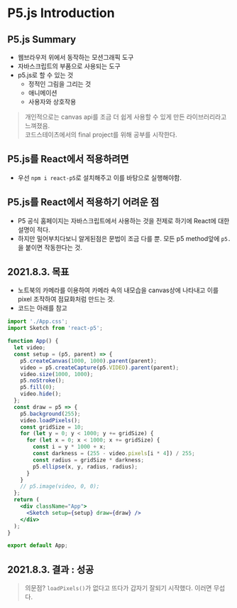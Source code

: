 # P5.js Introduction

## P5.js Summary

- 웹브라우저 위에서 동작하는 모션그래픽 도구 <br>
- 자바스크립트의 부품으로 사용되는 도구 <br>
- p5.js로 할 수 있는 것<br>
  - 정적인 그림을 그리는 것 <br>
  - 애니메이션 <br>
  - 사용자와 상호작용 <br>

> 개인적으로는 canvas api를 조금 더 쉽게 사용할 수 있게 만든 라이브러리라고 느껴졌음.<br>
> 코드스테이츠에서의 final project를 위해 공부를 시작한다.

## P5.js를 React에서 적용하려면

- 우선 `npm i react-p5`로 설치해주고 이를 바탕으로 실행해야함.

## P5.js를 React에서 적용하기 어려운 점

- P5 공식 홈페이지는 자바스크립트에서 사용하는 것을 전제로 하기에 React에 대한 설명이 적다. <br>
- 하지만 밀어부치다보니 알게된점은 문법이 조금 다를 뿐. 모든 p5 method앞에 `p5.`을 붙이면 작동한다는 것. <br>

## 2021.8.3. 목표

- 노트북의 카메라를 이용하여 카메라 속의 내모습을 canvas상에 나타내고 이를 pixel 조작하여 점묘화처럼 만드는 것.
- 코드는 아래를 참고

```jsx
import './App.css';
import Sketch from 'react-p5';

function App() {
  let video;
  const setup = (p5, parent) => {
    p5.createCanvas(1000, 1000).parent(parent);
    video = p5.createCapture(p5.VIDEO).parent(parent);
    video.size(1000, 1000);
    p5.noStroke();
    p5.fill(0);
    video.hide();
  };
  const draw = p5 => {
    p5.background(255);
    video.loadPixels();
    const gridSize = 10;
    for (let y = 0; y < 1000; y += gridSize) {
      for (let x = 0; x < 1000; x += gridSize) {
        const i = y * 1000 + x;
        const darkness = (255 - video.pixels[i * 4]) / 255;
        const radius = gridSize * darkness;
        p5.ellipse(x, y, radius, radius);
      }
    }
    // p5.image(video, 0, 0);
  };
  return (
    <div className="App">
      <Sketch setup={setup} draw={draw} />
    </div>
  );
}

export default App;
```

## 2021.8.3. 결과 : 성공

> 의문점? `loadPixels()`가 없다고 뜨다가 갑자기 잘되기 시작했다. 이러면 무섭다.
